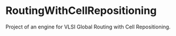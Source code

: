 # RoutingWithCellRepositioning
Project of an engine for VLSI Global Routing with Cell Repositioning.
